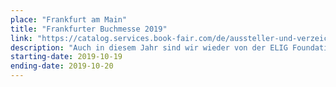 ```yaml
---
place: "Frankfurt am Main"
title: "Frankfurter Buchmesse 2019"
link: "https://catalog.services.book-fair.com/de/aussteller-und-verzeichnisse/aussteller-a-z/aussteller-a-z-details/ID/993214/action/detail/controller/Exhibitors/"
description: "Auch in diesem Jahr sind wir wieder von der ELIG Foundation eingeladen worden auf der Buchmesse Workshops zu veranstalten. Diese finden im Mini-Format am Samstag und Sonntag durchgehend statt. Außerdem stellen wir natürlich unser neues <a href=\"https://www.dpunkt.de/buecher/13482/9783864906848-das-sensebox-buch.html\">Buch</a> vor. Standnummer ist Ago A3"
starting-date: 2019-10-19
ending-date: 2019-10-20
---
```


